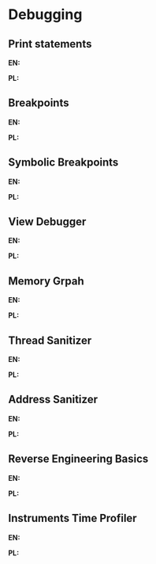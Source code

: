 # Debugging

## Print statements

**EN:**

**PL:**

## Breakpoints

**EN:**

**PL:**

## Symbolic Breakpoints

**EN:**

**PL:**

## View Debugger

**EN:**

**PL:**

## Memory Grpah

**EN:**

**PL:**

## Thread Sanitizer

**EN:**

**PL:**

## Address Sanitizer

**EN:**

**PL:**

## Reverse Engineering Basics

**EN:**

**PL:**

## Instruments Time Profiler

**EN:**

**PL:**
